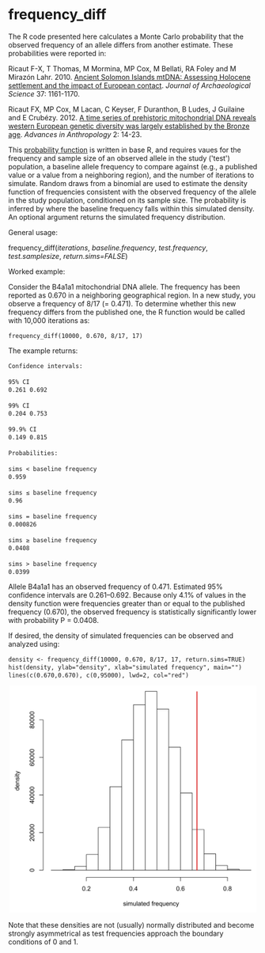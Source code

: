 # frequency_diff

The R code presented here calculates a Monte Carlo probability that the observed frequency of an allele differs from another estimate.  These probabilities were reported in:

Ricaut F-X, T Thomas, M Mormina, MP Cox, M Bellati, RA Foley and M Mirazón Lahr. 2010. [Ancient Solomon Islands mtDNA: Assessing Holocene settlement and the impact of European contact](https://doi.org/10.1016/j.jas.2009.12.014). *Journal of Archaeological Science* 37: 1161-1170.

Ricaut FX, MP Cox, M Lacan, C Keyser, F Duranthon, B Ludes, J Guilaine and E Crubézy. 2012. [A time series of prehistoric mitochondrial DNA reveals western European genetic diversity was largely established by the Bronze age](https://doi.org/10.4236/aa.2012.21002). *Advances in Anthropology* 2: 14-23.

This [probability function](frequency_diff_probabilities.R) is written in base R, and requires vaues for the frequency and sample size of an observed allele in the study ('test') population, a baseline allele frequency to compare against (e.g., a published value or a value from a neighboring region), and the number of iterations to simulate. Random draws from a binomial are used to estimate the density function of frequencies consistent with the observed frequency of the allele in the study population, conditioned on its sample size.  The probability is inferred by where the baseline frequency falls within this simulated density.  An optional argument returns the simulated frequency distribution.

General usage:

frequency_diff(*iterations*, *baseline.frequency*, *test.frequency*, *test.samplesize*, *return.sims=FALSE*)

Worked example: 

Consider the B4a1a1 mitochondrial DNA allele.  The frequency has been reported as 0.670 in a neighboring geographical region.  In a new study, you observe a frequency of 8/17 (= 0.471).  To determine whether this new frequency differs from the published one, the R function would be called with 10,000 iterations as:

```
frequency_diff(10000, 0.670, 8/17, 17)
```

The example returns:

```
Confidence intervals:

95% CI
0.261 0.692 

99% CI
0.204 0.753 

99.9% CI
0.149 0.815 

Probabilities:

sims < baseline frequency
0.959 

sims ≤ baseline frequency
0.96 

sims = baseline frequency
0.000826 

sims ≥ baseline frequency
0.0408 

sims > baseline frequency
0.0399 
```

Allele B4a1a1 has an observed frequency of 0.471. Estimated 95% confidence intervals are 0.261–0.692.  Because only 4.1% of values in the density function were frequencies greater than or equal to the published frequency (0.670), the observed frequency is statistically significantly lower with probability P = 0.0408.

If desired, the density of simulated frequencies can be observed and analyzed using:

```
density <- frequency_diff(10000, 0.670, 8/17, 17, return.sims=TRUE)
hist(density, ylab="density", xlab="simulated frequency", main="")
lines(c(0.670,0.670), c(0,95000), lwd=2, col="red")
```
<p align="center">
<img src="frequency_density.jpg" alt="Frequency density" width="500"/>
</p>

Note that these densities are not (usually) normally distributed and become strongly asymmetrical as test frequencies approach the boundary conditions of 0 and 1.
